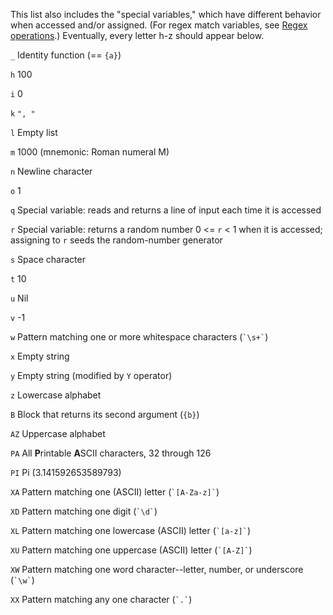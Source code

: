 This list also includes the "special variables," which have different behavior when accessed and/or assigned. (For regex match variables, see [Regex operations](https://github.com/dloscutoff/pip/blob/master/Documentation/Regex%20operations.md).) Eventually, every letter h-z should appear below.

`_` Identity function (== `{a}`)

`h` 100

`i` 0

`k` `", "`

`l` Empty list

`m` 1000 (mnemonic: Roman numeral M)

`n` Newline character

`o` 1

`q` Special variable: reads and returns a line of input each time it is accessed

`r` Special variable: returns a random number 0 <= `r` < 1 when it is accessed; assigning to `r` seeds the random-number generator

`s` Space character

`t` 10

`u` Nil

`v` -1

`w` Pattern matching one or more whitespace characters (<code>\`\s+\`</code>)

`x` Empty string

`y` Empty string (modified by `Y` operator)

`z` Lowercase alphabet

`B` Block that returns its second argument (`{b}`)

`AZ` Uppercase alphabet

`PA` All **P**rintable **A**SCII characters, 32 through 126

`PI` Pi (3.141592653589793)

`XA` Pattern matching one (ASCII) letter (<code>\`[A-Za-z]\`</code>)

`XD` Pattern matching one digit (<code>\`\d\`</code>)

`XL` Pattern matching one lowercase (ASCII) letter (<code>\`[a-z]\`</code>)

`XU` Pattern matching one uppercase (ASCII) letter (<code>\`[A-Z]\`</code>)

`XW` Pattern matching one word character--letter, number, or underscore (<code>\`\w\`</code>)

`XX` Pattern matching any one character (<code>\`.\`</code>)

